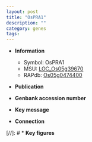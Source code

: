 ```yaml
---
layout: post
title: "OsPRA1"
description: ""
category: genes
tags: 
---
```


* **Information**  
    + Symbol: OsPRA1  
    + MSU: [LOC_Os05g39670](http://rice.uga.edu/cgi-bin/ORF_infopage.cgi?orf=LOC_Os05g39670)  
    + RAPdb: [Os05g0474400](http://rapdb.dna.affrc.go.jp/viewer/gbrowse_details/irgsp1?name=Os05g0474400)  

* **Publication**  

* **Genbank accession number**  

* **Key message**  

* **Connection**  

[//]: # * **Key figures**  


